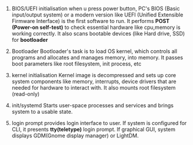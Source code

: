 1) BIOS/UEFI initialisation
when u press power button, PC's BIOS (Basic input/output system) or a modern version like UEFI (Unified Extensible Firmware
Interface) is the first software to run. It performs **POST (Power-on self-test)** to check essential hardware like cpu,memory
is working correctly. It also scans bootable devices (like Hard drive, SSD) for **bootloader**

2) Bootloader
Bootloader's task is to load OS kernel, which controls all programs and allocates and manages memory, into memory. It
passes boot parameters like root filesystem, init process, etc

3) kernel initialisation
Kernel image is decompressed and sets up core system components like memory, interrupts, device drivers that are needed for hardware
to interact with. It also mounts root filesystem (read-only)

4) init/systemd
Starts user-space processes and services and brings system to a usable state.

5) login prompt
provides login interface to user. If system is configured for CLI, it presents **tty(teletype)** login prompt. If graphical GUI,
system displays GDM(Gnome display manager) or LightDM.
